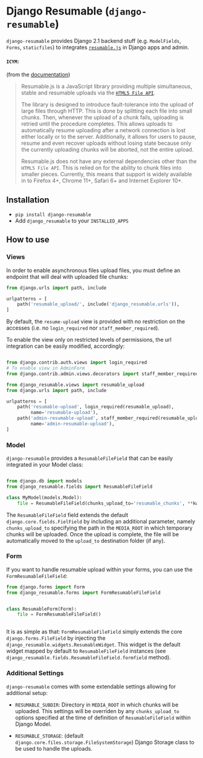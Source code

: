 # Django Resumable (`django-resumable`)

``django-resumable`` provides Django 2.1 backend stuff (e.g. `ModelFields`, `Forms`, `staticfiles`) 
to integrates [`resumable.js`](<https://github.com/23/Resumable.js>) in Django apps and admin.

#### `ICYM`:

(from the [documentation](https://github.com/23/resumable.js/blob/master/README.md))

>Resumable.js is a JavaScript library providing multiple simultaneous, stable and 
>resumable uploads via the [`HTML5 File API`](http://www.w3.org/TR/FileAPI/).
>
>The library is designed to introduce fault-tolerance into the upload of large files through HTTP. 
>This is done by splitting each file into small chunks. 
>Then, whenever the upload of a chunk fails, uploading is retried until the procedure completes. 
>This allows uploads to automatically resume uploading after a network connection 
>is lost either locally or to the server. 
>Additionally, it allows for users to pause, resume and even recover uploads without 
>losing state because only the currently uploading chunks will be aborted, not the entire upload.
>
>Resumable.js does not have any external dependencies other than the `HTML5 File API`. 
>This is relied on for the ability to chunk files into smaller pieces. 
>Currently, this means that support is widely available in to Firefox 4+, Chrome 11+, 
>Safari 6+ and Internet Explorer 10+.


## Installation

* ``pip install django-resumable``
* Add ``django_resumable`` to your ``INSTALLED_APPS``


## How to use

### Views

In order to enable asynchronous files upload files, you must define an endpoint that will deal
with uploaded file chunks:

```Python
from django.urls import path, include

urlpatterns = [
    path('resumable_upload/', include('django_resumable.urls')),
]
```

By default, the `resume-upload` view is provided with no restriction on the accesses
(i.e. no `login_required` nor `staff_member_required`). 

To enable the view only on restricted levels of permissions, the url integration can be
easily modified, accordingly:

```Python

from django.contrib.auth.views import login_required
# To enable view in AdminForm
from django.contrib.admin.views.decorators import staff_member_required

from django_resumable.views import resumable_upload
from django.urls import path, include

urlpatterns = [
    path('resumable-upload', login_required(resumable_upload), 
         name='resumable-upload'),
    path('admin-resumable-upload', staff_member_required(resumable_upload), 
         name='admin-resumable-upload'),
]

```

### Model

`django-resumable` provides a `ResumableFileField` that can be easily integrated in 
your Model class:

```Python

from django.db import models
from django_resumable.fields import ResumableFileField

class MyModel(models.Model):
    file = ResumableFileField(chunks_upload_to='resumable_chunks', **kwargs)
```

The `ResumableFileField` field extends the default `django.core.fields.FielField` by including 
an additional parameter, namely `chunks_upload_to` specifying the path in the `MEDIA_ROOT` in which
temporary chunks will be uploaded. Once the upload is complete, the file will be 
automatically moved to the `upload_to` destination folder (if any).
 

### Form

If you want to handle resumable upload within your forms, 
you can use the `FormResumableFileField`:

```Python
from django.forms import Form
from django_resumable.forms import FormResumableFileField


class ResumableForm(Form):
    file = FormResumableFileField()
        
```

It is as simple as that: 
`FormResumableFileField` simply extends the core `django.forms.FileField` by injecting the
`django_resumable.widgets.ResumableWidget`.
This widget is the default widget mapped by default to `ResumableFileField` instances 
(see `django_resumable.fields.ResumableFileField.formfield` method). 


### Additional Settings

``django-resumable`` comes with some extendable settings allowing for additional setup:

- `RESUMABLE_SUBDIR`: Directory in `MEDIA_ROOT` in which chunks will be uploaded. This settings will be 
                      overriden by any `chunks_upload_to` options specified at the time of definition of 
                      `ResumableFileField` within Django Model.
                    
- `RESUMABLE_STORAGE`: (default `django.core.files.storage.FileSystemStorage`)
                       Django Storage class to be used to handle the uploads.